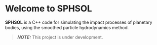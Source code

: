 # Welcome to SPHSOL

**SPHSOL** is a C++ code for simulating the impact processes of planetary bodies, using the smoothed particle hydrodynamics method.

> **_NOTE:_**  This project is under development.
